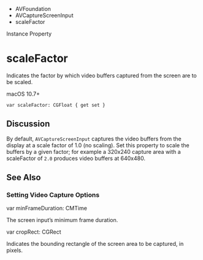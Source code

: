 

- AVFoundation
- AVCaptureScreenInput
-  scaleFactor 

Instance Property

# scaleFactor

Indicates the factor by which video buffers captured from the screen are to be scaled.

macOS 10.7+

``` source
var scaleFactor: CGFloat { get set }
```

## Discussion

By default, `AVCaptureScreenInput` captures the video buffers from the display at a scale factor of 1.0 (no scaling). Set this property to scale the buffers by a given factor; for example a 320x240 capture area with a scaleFactor of `2.0` produces video buffers at 640x480.

## See Also

### Setting Video Capture Options

var minFrameDuration: CMTime

The screen input’s minimum frame duration.

var cropRect: CGRect

Indicates the bounding rectangle of the screen area to be captured, in pixels.


